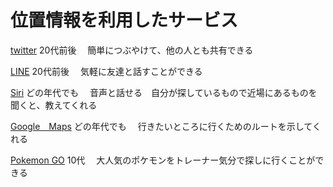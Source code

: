# 位置情報を利用したサービス #

[twitter](https://twitter.com/?lang=ja)
20代前後　
簡単につぶやけて、他の人とも共有できる

[LINE](https://line.me/ja/)
20代前後　
気軽に友達と話すことができる

[Siri](http://www.apple.com/jp/ios/siri/)
どの年代でも　
音声と話せる　自分が探しているもので近場にあるものを聞くと、教えてくれる

[Google　Maps](https://www.google.co.jp/maps/@35.6318234,139.4340245,14z)
どの年代でも　
行きたいところに行くためのルートを示してくれる

[Pokemon GO](http://pokemongo.nianticlabs.com/ja/)
10代　
大人気のポケモンをトレーナー気分で探しに行くことができる
